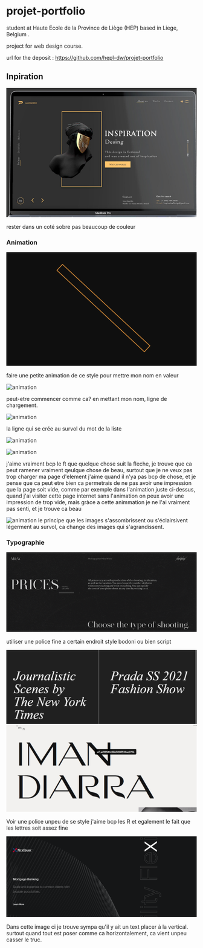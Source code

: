 # projet-portfolio
student at Haute Ecole de la Province de Liège (HEP) based in Liege, Belgium .

project for web design course.

url for the deposit : https://github.com/hepl-dw/projet-portfolio

## Inpiration 
![inspiration style de la page](./img/couleurs.PNG)

rester dans un coté sobre pas beaucoup de couleur

### Animation 

![animation](./img/animation1.gif)

faire une petite animation de ce style pour mettre mon nom en valeur

![animation](./img/animation2.gif)

peut-etre commencer comme ca? en mettant mon nom, ligne de chargement.

![animation](./img/animation8.PNG)

la ligne qui se crée au survol du mot de la liste


![animation](./img/animation6.PNG)

![animation](./img/animation7.PNG)

j'aime vraiment bcp le ft que quelque chose suit la fleche, je trouve que ca peut ramener vraiment qeulque chose de beau, surtout que je ne veux pas trop charger ma page d'element j'aime quand il n'ya pas bcp de chose, et je pense que ca peut etre bien ca permetrais de ne pas avoir une impression que la page soit vide, comme par exemple dans l'animation juste ci-dessus, quand j'ai visiter cette page internet sans l'animation on peux avoir une impression de trop vide, mais gràce a cette animmation je ne l'ai vraiment pas senti, et je trouve ca beau


![animation](./img/animation8.PNG)
le principe que les images s'assombrissent ou s'éclairsivent légerment au survol, ca change des images qui s'agrandissent.

### Typographie

![font](./img/styleTypo.PNG)

utiliser une police fine a certain endroit style bodoni ou bien script 

![font](./img/font.PNG)
![font](./img/font3.PNG)

Voir une police unpeu de se style j'aime bcp les R et egalement le fait que les lettres soit assez fine

![font](./img/vertical.PNG)

Dans cette image ci je trouve sympa qu'il y ait un text placer à la vertical. surtout quand tout est poser comme ca horizontalement, ca vient unpeu casser le truc.




